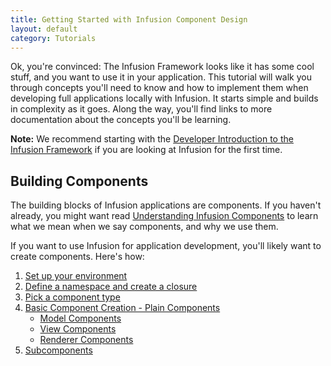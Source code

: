```yaml
---
title: Getting Started with Infusion Component Design
layout: default
category: Tutorials
---
```


Ok, you're convinced: The Infusion Framework looks like it has some cool stuff, and you want to use it in your
application. This tutorial will walk you through concepts you'll need to know and how to implement them when developing
full applications locally with Infusion. It starts simple and builds in complexity as it goes. Along the way, you'll
find links to more documentation about the concepts you'll be learning.

<div class="infusion-docs-note">
    <strong>Note:</strong> We recommend starting with the <a
    href="../tutorial-developerIntroduction/DeveloperIntroductionToInfusionFramework-OpeningRemarks.md">Developer
    Introduction to the Infusion Framework</a> if you are looking at Infusion for the first time.
</div>

## Building Components

The building blocks of Infusion applications are components. If you haven't already, you might want read [Understanding
Infusion Components](../UnderstandingInfusionComponents.md) to learn what we mean when we say components, and why we use
them.

If you want to use Infusion for application development, you'll likely want to create components. Here's how:

1. [Set up your environment](SetUpYourEnvironment.md)
2. [Define a namespace and create a closure](DefineANamespaceAndCreateAClosure.md)
3. [Pick a component type](PickAComponentType.md)
4. [Basic Component Creation - Plain Components](BasicComponentCreation-Components.md)
    * [Model Components](ModelComponents.md)
    * [View Components](ViewComponents.md)
    * [Renderer Components](RendererComponents.md)
5. [Subcomponents](Subcomponents.md)
